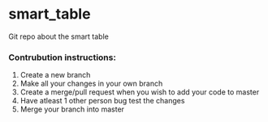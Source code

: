 # smart_table
Git repo about the smart table

### Contrubution instructions:
1. Create a new branch
2. Make all your changes in your own branch
3. Create a merge/pull request when you wish to add your code to master
4. Have atleast 1 other person bug test the changes
5. Merge your branch into master